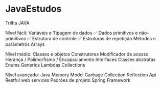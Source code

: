 # JavaEstudos

Trilha JAVA

Nível fácil:
Variáveis e Tipagem de dados ✅
Dados primitivos e não-primitivos ✅
Estrutura de controle ✅
Estruturas de repetição
Métodos e parâmetros
Arrays

Nível médio:
Classes e objetos
Construtores
Modificador de acesso
Herança / Polimorfismo / Encapsulamento
Interfaces
Classes abstratas
Enums
Generics
Lambdas
Collections

Nível avançado:
Java Memory Model
Garbage Collection
Reflection Api
Restful web services
Padrões de projeto
Spring Framework



